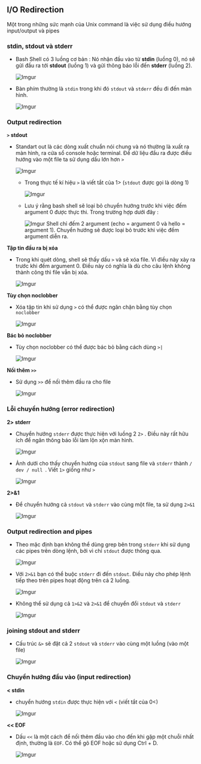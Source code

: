 ﻿## I/O Redirection
Một trong những sức mạnh của Unix command là việc sử dụng điều hướng input/output và pipes

### stdin, stdout và stderr
- Bash Shell có 3 luồng cơ bản : Nó nhận đầu vào từ **stdin** (luồng 0), nó sẽ gửi đầu ra tới **stdout** (luồng 1) và gửi thông báo lỗi đến **stderr** (luồng 2).
	
	![Imgur](https://i.imgur.com/31L8fUi.png)

- Bàn phím thường là `stdin` trong khi đó `stdout` và `stderr` đều đi đến màn hình.
	
	![Imgur](https://i.imgur.com/3oGcvCB.png)

### Output redirection
**`>` stdout**

- Standart out là các dòng xuất chuẩn nói chung và nó thường là xuất ra màn hình, ra cửa sổ console hoặc terminal. Để dữ liệu đầu ra được điều hướng vào một file ta sử dụng dấu lớn hơn `>`
	
	![Imgur](https://i.imgur.com/ZNH09P5.png)

	- Trong thực tế kí hiệu `>` là viết tắt của 1> (`stdout` được gọi là dòng 1)
	
		![Imgur](https://i.imgur.com/0ixTEiX.png)
	
	- Lưu ý rằng bash shell sẽ loại bỏ chuyển hướng trước khi việc đếm argument 0 được thực thi. Trong trường hợp dưới đây :

		![Imgur](https://i.imgur.com/Dyn5l9Z.png)
Shell chỉ đếm 2 argument (echo = argument 0 và hello = argument 1). Chuyển hướng sẽ được loại bỏ trước khi việc đếm argument diễn ra.

**Tập tin đầu ra bị xóa**

- Trong khi quét dòng, shell sẽ thấy dấu `>` và sẽ xóa file. Vì điều này xảy ra trước khi đếm argument 0. Điều này có nghĩa là dù cho câu lệnh không thành công thì file vẫn bị xóa.

	![Imgur](https://i.imgur.com/yNVyDOU.png)

**Tùy chọn noclobber**

- Xóa tập tin khi sử dụng `>` có thể được ngăn chặn bằng tùy chọn `noclobber`

	![Imgur](https://i.imgur.com/Qmb64m6.png)

**Bác bỏ noclobber**

- Tùy chọn noclobber có thể được bác bỏ bằng cách dùng `>|`

	![Imgur](https://i.imgur.com/jfIRgdt.png)

**Nối thêm `>>`**

- Sử dụng `>>` để nối thêm đầu ra cho file

	![Imgur](https://i.imgur.com/OodAneE.png)

### Lỗi chuyển hướng (error redirection)
**2> stderr**

- Chuyển hướng `stderr` được thực hiện với luồng 2 `2>` . Điều này rất hữu ích để ngăn thông báo lỗi làm lộn xộn màn hình.

	![Imgur](https://i.imgur.com/pwsWZoS.png)

- Ảnh dưới cho thấy chuyển hướng của `stdout` sang file và `stderr` thành `/ dev / null `. Viết `1>` giống như `>`

	![Imgur](https://i.imgur.com/dbFlJX8.png)

**2>&1**

- Để chuyển hướng cả `stdout` và `stderr` vào cùng một file, ta sử dụng `2>&1`

	![Imgur](https://i.imgur.com/CDYDSCH.png)

### Output redirection and pipes

 - Theo mặc định bạn không thể dùng grep bên trong `stderr` khi sử dụng các pipes trên dòng lệnh, bởi vì chỉ `stdout` được thông qua.

	![Imgur](https://i.imgur.com/2ZmUAae.png)

- Với `2>&1` bạn có thể buộc `stderr` đi đến `stdout`. Điều này cho phép lệnh tiếp theo trên pipes hoạt động trên cả 2 luồng.

	![Imgur](https://i.imgur.com/oPJKPKc.png)

- Không thể sử dụng cả `1>&2` và `2>&1` để chuyển đổi `stdout` và `stderr`

	![Imgur](https://i.imgur.com/O503AaF.png)

### joining stdout and stderr

- Cấu trúc `&>` sẽ đặt cả 2 `stdout` và `stderr` vào cùng một luồng (vào một file)

	![Imgur](https://i.imgur.com/NyUnFjH.png)

### Chuyển hướng đầu vào (input redirection)

**< stdin**

- chuyển hướng `stdin` được thực hiện với `<` (viết tắt của 0<)

	![Imgur](https://i.imgur.com/TD5exhN.png)

**<< EOF**

- Dấu `<<` là một cách để nối thêm đầu vào cho đến khi gặp một chuỗi nhất định, thường là `EOF`. Có thể gõ EOF hoặc sử dụng Ctrl + D.

	![Imgur](https://i.imgur.com/TU2GA8E.png)
